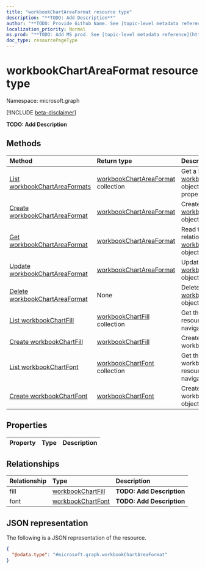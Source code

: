```yaml
---
title: "workbookChartAreaFormat resource type"
description: "**TODO: Add Description**"
author: "**TODO: Provide Github Name. See [topic-level metadata reference](https://msgo.azurewebsites.net/add/document/guidelines/metadata.html#topic-level-metadata)**"
localization_priority: Normal
ms.prod: "**TODO: Add MS prod. See [topic-level metadata reference](https://msgo.azurewebsites.net/add/document/guidelines/metadata.html#topic-level-metadata)**"
doc_type: resourcePageType
---
```


# workbookChartAreaFormat resource type

Namespace: microsoft.graph

[!INCLUDE [beta-disclaimer](../../includes/beta-disclaimer.md)]

**TODO: Add Description**

## Methods
|Method|Return type|Description|
|:---|:---|:---|
|[List workbookChartAreaFormats](../api/workbookchartareaformat-list.md)|[workbookChartAreaFormat](../resources/workbookchartareaformat.md) collection|Get a list of the [workbookChartAreaFormat](../resources/workbookchartareaformat.md) objects and their properties.|
|[Create workbookChartAreaFormat](../api/workbookchartareaformat-create.md)|[workbookChartAreaFormat](../resources/workbookchartareaformat.md)|Create a new [workbookChartAreaFormat](../resources/workbookchartareaformat.md) object.|
|[Get workbookChartAreaFormat](../api/workbookchartareaformat-get.md)|[workbookChartAreaFormat](../resources/workbookchartareaformat.md)|Read the properties and relationships of a [workbookChartAreaFormat](../resources/workbookchartareaformat.md) object.|
|[Update workbookChartAreaFormat](../api/workbookchartareaformat-update.md)|[workbookChartAreaFormat](../resources/workbookchartareaformat.md)|Update the properties of a [workbookChartAreaFormat](../resources/workbookchartareaformat.md) object.|
|[Delete workbookChartAreaFormat](../api/workbookchartareaformat-delete.md)|None|Deletes a [workbookChartAreaFormat](../resources/workbookchartareaformat.md) object.|
|[List workbookChartFill](../api/workbookchartareaformat-list-fill.md)|[workbookChartFill](../resources/workbookchartfill.md) collection|Get the workbookChartFill resources from the fill navigation property.|
|[Create workbookChartFill](../api/workbookchartareaformat-post-fill.md)|[workbookChartFill](../resources/workbookchartfill.md)|Create a new workbookChartFill object.|
|[List workbookChartFont](../api/workbookchartareaformat-list-font.md)|[workbookChartFont](../resources/workbookchartfont.md) collection|Get the workbookChartFont resources from the font navigation property.|
|[Create workbookChartFont](../api/workbookchartareaformat-post-font.md)|[workbookChartFont](../resources/workbookchartfont.md)|Create a new workbookChartFont object.|

## Properties
|Property|Type|Description|
|:---|:---|:---|

## Relationships
|Relationship|Type|Description|
|:---|:---|:---|
|fill|[workbookChartFill](../resources/workbookchartfill.md)|**TODO: Add Description**|
|font|[workbookChartFont](../resources/workbookchartfont.md)|**TODO: Add Description**|

## JSON representation
The following is a JSON representation of the resource.
<!-- {
  "blockType": "resource",
  "keyProperty": "id",
  "@odata.type": "microsoft.graph.workbookChartAreaFormat",
  "openType": false
}
-->
``` json
{
  "@odata.type": "#microsoft.graph.workbookChartAreaFormat"
}
```

